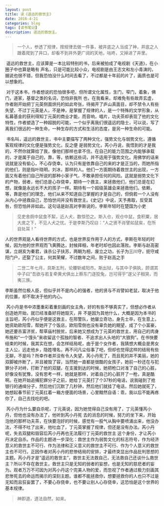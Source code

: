 ```yaml
---
layout: post
title: 读《遥远的救世主》
date: 2016-4-21
categories: blog
tags: [读书笔记]
description: 遥远的救世主。
---
```


> 一个人，参透了规律，按规律去做一件事，被井底之人当成了神，井底之人跟着爬到了井口，却看不到井外更广阔的天地，咕咚，又掉进了井里。   


&nbsp;遥远的救世主，应该算是一本比较特别的书，后来被拍成了电视剧《天道》，在小圈子中也算是略有
声名，只是可能比较小众，电视剧是由王志文和左小青演的，据说也很不错，但我恐怕没什么时间去看了，不过都是十年前的片了，画质也是可以想象的。         

&nbsp;对于这本书，作者想说的恐怕很多吧，但所谓文化属性，生门，窄门，着象，佛门，道家，基督之类的名词，恐怕非我所
也，在我看来，却难免有些故弄玄虚，作者刚开始把丁元英侧面烘托的如此夸张，待揭开了庐山真面目，却不禁令人有些失望，不过丁元英是人，不是神，是掌握了规律的人，是一个特殊的文学形象，从私募基金的获利得知丁元英的商业才能，而音响，唱片，功夫茶却表现了他的文化特性，作者塑造了一种超脱的可能，一个似乎离我们很遥远的隐士，可以说，写了离我们很远的一种生命，一种生存的方式和生活的态度，是另一种生命的可能。

&nbsp;书名叫，遥远的救世主，书中主要描写了两种文化，强势文化与弱势文化，遵循客观规律的文化便是强势文化，反之便
是弱势文化，芮小丹说，我悟到的才是我的，不然你就算给了我，像他们那样也拿不住。在自己的能力范围之内能够承载的，才是属于自己的，靠，等，依赖这些词，并不适用于强势文化。用佛学的话来说就是没有偷心，不心存侥幸。认为只有是依靠自己的来的才是正当的，而她所指的他们，则是指叶晓明，刘冰，那样的人。他们一方面期待着救世主的出现，一方面又有着他们自己所说的那种小家子气，不敢承担任何的风险。这就是弱势文化下的产物，弱者，他们总是心存侥幸，期待一个救主，来拯救他们，他们总是在幻想，就像是永远长不大的孩子一样。期待有一个超级英雄会来拯救他们。依赖，等，靠是他们的理念，他们从来不知道自己掌握的才是自己的，但倘若一个人没有从内心中拯救自己，恐怕世间并没有救世主。《史记》中说，天予弗取，反受其咎，但恐怕并非如此。这句话是赵高对李斯说的，李斯年轻时在楚国为小吏

> 见吏舍厕中鼠食不絜，近人犬，数惊恐之。斯入仓，观仓中鼠，食积粟，居大庑之下，不见人犬之忧。于是李斯乃叹曰：“人之贤不肖譬如鼠矣，在所自处耳！”              

人的世界观是人看待世界的方式，也是世界反作用于人的方式，李斯在年轻的时候，因为他的世界观而飞黄腾达，封候拜相，年老时却也因此落败。李斯与赵高密谋，立胡亥为秦君，诛杀公子扶苏，两朝为相，废立之功，长子为三川守，扼守咸阳门户，还娶了公主，何其荣耀，不过数年之间，败于赵高之手  

>二世二年七月，具斯五刑，论腰斩咸阳市。斯出狱，与其中子俱执，顾谓其中子曰“吾欲与若复牵黄犬俱出上蔡东门逐狡兔，岂可得乎”遂父子相哭，而夷三族。

李斯虽然位极人臣，但似乎并不是内心的强者，他的贤与不肖譬如老鼠，取决于他的位置，却不取决于他的内心。  


&nbsp;芮小丹是书中浓墨重彩着重刻画的女主角，好的有些不够真实了，但想必作者从创造她开始，就已经准备好将她毁灭，并
不是因为其他什么，大概是因为本书的主旨吧，芮小丹似乎便是这救主，在邢警队，她屡立奇功，身先士卒，在生意上，她资助欧阳雪，帮她开了个饭店，欧阳雪倒也没有辜负她的期望，成了个小富豪，她还要杀富济贫，帮草庙村脱贫，后来她又想成为丁元英的救世主，用自己的肉身布施和“一个馒头”来收留这个孤独的智者、不追求出人头地的“大狼狗”。在书快要结束的时候，我其实在想，会怎样结局呢，由于是个女作者，我猜想大概会是男女主人公，远走他乡，隐姓埋名，再不问凡尘俗事了吧，但却也觉得这样的结局有些无聊，不是吗？所幸作者并没有令人失望，芮小丹死了，而且死的并不美丽，她的双脚被炸断了，并且被毁了容，当然她一直都是很酷的女孩子，她前一秒还在与犯罪分子对峙，打断了他的双腿，在支援到达的时候，她把枪口对准了自己的心脏，好像没有犹豫，没有思考一样，她就是那样，对着自己的心脏开了一枪，真是酷啊。在她开始追捕犯罪分子之前，她给丁元英打了个37秒的电话，说我碰到了抢银行的通缉分子，然后他们沉默了几秒钟，然后他们就挂了电话，然后她就死了，她想起春节前丁元英扛着一箱方便面的场景，心里黯然自语：乖，我以后不能再疼你了，自己去找吃的吧。  


&nbsp;芮小丹为什么要自杀呢，丁元英说，因为她觉得自己没有用了，丁元英懂芮小丹，但他也没有办法了，他听到芮小丹死
去的消息的时候，努力的坐下来，开始泡他的那杯功夫茶，在快要泡好的时候，感觉有一股气从胸中要喷涌出来，他没办法，不得不吐了出来，他吐血了，丁元英掌握了规律，但还是没有办法。芮小丹呢，失去双腿和毁容后芮小丹再也无法履行丁元英的救世主
这个身份，才让芮小丹决定自杀。作品的主题进一步深化：救世主作为弱势文化的标志符号，作为经济意义的救世主不可行、作为法律和正义意义的救世主不可行、作为个人意义的救世主也不可行。正因作者对芮小丹的悲惨结局的安排，才最终突显出作品批判思想的主题。芮小丹才是“遥远的救世主”，救世主无法救自己，无法救自己还谈什么救世主？所以不存在救世主，救世主只是无知的弱者的妄想，也是无知的慈悲者的妄为。观者万万不可因为对芮小丹这个完美人物的爱，而忽视了作者通过极力刻画其悲惨死去的命运而揭示的深刻主题。谁都不能拯救你，想要拯救你的人也只不过是无知而且狂妄罢了，不要心存侥幸，也不要让别人心存侥幸，这恐怕是这个世界的基本规律。       


>神即道，道法自然，如来。






		














